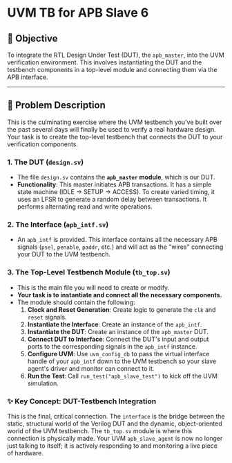 # UVM TB for APB Slave 6

## 🎯 Objective

To integrate the RTL Design Under Test (DUT), the `apb_master`, into the UVM verification environment. This involves instantiating the DUT and the testbench components in a top-level module and connecting them via the APB interface.

---

## 📝 Problem Description

This is the culminating exercise where the UVM testbench you've built over the past several days will finally be used to verify a real hardware design. Your task is to create the top-level testbench that connects the DUT to your verification components.

### 1. The DUT (`design.sv`)

-   The file `design.sv` contains the **`apb_master` module**, which is our DUT.
-   **Functionality**: This master initiates APB transactions. It has a simple state machine (IDLE -> SETUP -> ACCESS). To create varied timing, it uses an LFSR to generate a random delay between transactions. It performs alternating read and write operations.

### 2. The Interface (`apb_intf.sv`)

-   An `apb_intf` is provided. This interface contains all the necessary APB signals (`psel`, `penable`, `paddr`, etc.) and will act as the "wires" connecting your DUT to the UVM testbench.

### 3. The Top-Level Testbench Module (`tb_top.sv`)

-   This is the main file you will need to create or modify.
-   **Your task is to instantiate and connect all the necessary components.**
-   The module should contain the following:
    1.  **Clock and Reset Generation**: Create logic to generate the `clk` and `reset` signals.
    2.  **Instantiate the Interface**: Create an instance of the `apb_intf`.
    3.  **Instantiate the DUT**: Create an instance of the `apb_master` DUT.
    4.  **Connect DUT to Interface**: Connect the DUT's input and output ports to the corresponding signals in the `apb_intf` instance.
    5.  **Configure UVM**: Use `uvm_config_db` to pass the virtual interface handle of your `apb_intf` down to the UVM testbench so your slave agent's driver and monitor can connect to it.
    6.  **Run the Test**: Call `run_test("apb_slave_test")` to kick off the UVM simulation.

### ✨ Key Concept: DUT-Testbench Integration

This is the final, critical connection. The `interface` is the bridge between the static, structural world of the Verilog DUT and the dynamic, object-oriented world of the UVM testbench. The `tb_top.sv` module is where this connection is physically made. Your UVM `apb_slave_agent` is now no longer just talking to itself; it is actively responding to and monitoring a live piece of hardware.
